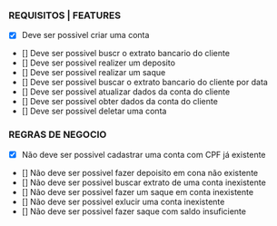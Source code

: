 ### REQUISITOS | FEATURES
- [x] Deve ser possivel criar uma conta
- [] Deve ser possivel  buscr o extrato bancario do cliente
- [] Deve ser possivel  realizer um deposito
- [] Deve ser possivel  realizar um saque
- [] Deve ser possivel  buscar o extrato bancario do cliente por data
- [] Deve ser possivel  atualizar dados da conta do cliente
- [] Deve ser possivel  obter dados da conta do cliente
- [] Deve ser possivel  deletar uma conta

### REGRAS DE NEGOCIO
- [x] Não deve ser possivel cadastrar uma conta com CPF já existente
- [] Não deve ser possivel fazer depoisito em cona não existente
- [] Não deve ser possivel buscar extrato de uma conta inexistente
- [] Não deve ser possivel fazer um saque em conta inexistente
- [] Não deve ser possivel exlucir uma conta inexistente
- [] Não deve ser possivel fazer saque com saldo insuficiente
